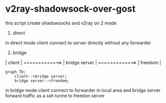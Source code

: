 # v2ray-shadowsock-over-gost
this script create shadowsocks and v2ray on 2 mode
1) direct

in direct mode client connect to server directly without any forwarder


2) bridge

|        client         |   =============>   |      bridge server    |   =============>     |       freedom         |

```mermaid
graph TD;
    client-->bridge server;
    bridge server-->freedom;
```

in bridge mode client connect to forwarder in local area and bridge server forward traffic as a ssh tunne to freedon server

